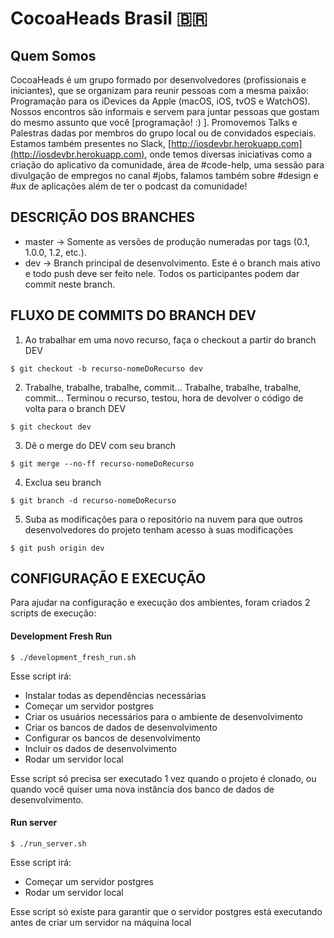 # CocoaHeads Brasil 🇧🇷

## Quem Somos

CocoaHeads é um grupo formado por desenvolvedores (profissionais e iniciantes), que se organizam para reunir pessoas com a mesma paixão: Programação para os iDevices da Apple (macOS, iOS, tvOS e WatchOS). Nossos encontros são informais e servem para juntar pessoas que gostam do mesmo assunto que você [programação! :) ]. Promovemos Talks e Palestras dadas por membros do grupo local ou de convidados especiais. Estamos também presentes no Slack, [http://iosdevbr.herokuapp.com](http://iosdevbr.herokuapp.com), onde temos diversas iniciativas como a criação do aplicativo da comunidade, área de #code-help, uma sessão para divulgação de empregos no canal #jobs, falamos também sobre #design e #ux de aplicações além de ter o podcast da comunidade!

## DESCRIÇÃO DOS BRANCHES

- master -> Somente as versões de produção numeradas por tags (0.1, 1.0.0, 1.2, etc.). 
- dev -> Branch principal de desenvolvimento. Este é o branch mais ativo e todo push deve ser feito nele. Todos os participantes podem dar commit neste branch.

## FLUXO DE COMMITS DO BRANCH DEV

1. Ao trabalhar em uma novo recurso, faça o checkout a partir do branch DEV
```
$ git checkout -b recurso-nomeDoRecurso dev
```

2. Trabalhe, trabalhe, trabalhe, commit... Trabalhe, trabalhe, trabalhe, commit...
Terminou o recurso, testou, hora de devolver o código de volta para o branch DEV
```
$ git checkout dev
```

3. Dê o merge do DEV com seu branch
```
$ git merge --no-ff recurso-nomeDoRecurso
```

4. Exclua seu branch
```
$ git branch -d recurso-nomeDoRecurso
```

5. Suba as modificações para o repositório na nuvem para que outros desenvolvedores do projeto tenham acesso à suas modificações
```
$ git push origin dev
```


## CONFIGURAÇÃO E EXECUÇÃO

Para ajudar na configuração e execução dos ambientes, foram criados 2 scripts de execução:

#### Development Fresh Run

```
$ ./development_fresh_run.sh
```

Esse script irá: 

* Instalar todas as dependências necessárias
* Começar um servidor postgres
* Criar os usuários necessários para o ambiente de desenvolvimento
* Criar os bancos de dados de desenvolvimento
* Configurar os bancos de desenvolvimento
* Incluir os dados de desenvolvimento
* Rodar um servidor local

Esse script só precisa ser executado 1 vez quando o projeto é clonado, ou quando você quiser uma nova instância dos banco de dados de desenvolvimento.

#### Run server

```
$ ./run_server.sh
```

Esse script irá:

* Começar um servidor postgres
* Rodar um servidor local

Esse script só existe para garantir que o servidor postgres está executando antes de criar um servidor na máquina local
